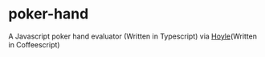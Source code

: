 # poker-hand

A Javascript poker hand evaluator (Written in Typescript)
via [Hoyle](https://github.com/mdp/hoyle)(Written in Coffeescript)